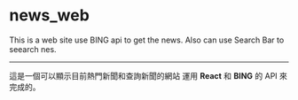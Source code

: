 # news_web
This is a web site use BING api to get the news.
Also can use Search Bar to seearch nes.

---
這是一個可以顯示目前熱門新聞和查詢新聞的網站
運用 **React** 和 **BING** 的 API 來完成的。
